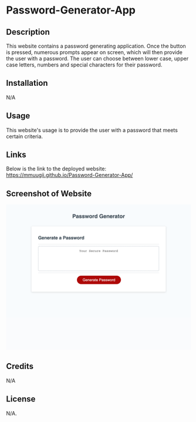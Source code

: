 # Password-Generator-App
## Description

This website contains a password generating application. Once the button is pressed, numerous prompts appear on screen, which will then provide the user with a password. The user can choose between lower case, upper case letters, numbers and special characters for their password. 

## Installation

N/A

## Usage

This website's usage is to provide the user with a password that meets certain criteria. 

## Links

Below is the link to the deployed website:
https://mmuugii.github.io/Password-Generator-App/

## Screenshot of Website

![alt="Screenshot of deployed website"](./Assets/Screenshot/_Users_muugiim_Documents_bootcamp_homework_Password-Generator-App_index.html.png)

## Credits

N/A

## License

N/A.
